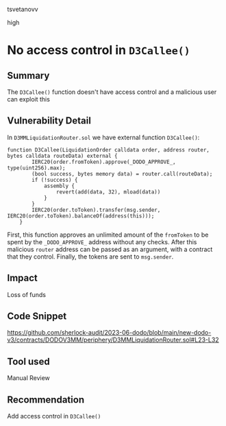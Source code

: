 tsvetanovv

high

# No access control in `D3Callee()`

## Summary

The `D3Callee()` function doesn't have access control and a malicious user can exploit this

## Vulnerability Detail
In  `D3MMLiquidationRouter.sol` we have external function `D3Callee()`:
```solidity
function D3Callee(LiquidationOrder calldata order, address router, bytes calldata routeData) external {
        IERC20(order.fromToken).approve(_DODO_APPROVE_, type(uint256).max);
        (bool success, bytes memory data) = router.call(routeData);
        if (!success) {
            assembly {
                revert(add(data, 32), mload(data))
            }
        }
        IERC20(order.toToken).transfer(msg.sender, IERC20(order.toToken).balanceOf(address(this)));
    }
```

First, this function approves an unlimited amount of the `fromToken` to be spent by the `_DODO_APPROVE_` address without any checks.
After this malicious `router` address can be passed as an argument, with a contract that they control. Finally, the tokens are sent to `msg.sender`.

## Impact

Loss of funds

## Code Snippet

https://github.com/sherlock-audit/2023-06-dodo/blob/main/new-dodo-v3/contracts/DODOV3MM/periphery/D3MMLiquidationRouter.sol#L23-L32

## Tool used

Manual Review

## Recommendation

Add access control in `D3Callee()`